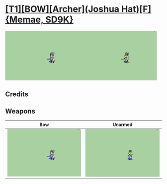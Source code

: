 # [\[T1\]\[BOW\]\[Archer\]\(Joshua Hat\)\[F\]{Memae, SD9K}](./)

<img src="./5.%20Bow/Bow_000.png" alt="[T1][BOW][Archer](Joshua Hat)[F]{Memae, SD9K} standing" />

## Credits



## Weapons


|Bow |Unarmed |
|  :---: | :---: |
| <img alt="Bow animation" src="./5.%20Bow/Bow.gif" /> | <img alt="Unarmed animation" src="./8.%20Unarmed/Unarmed.gif" /> |
